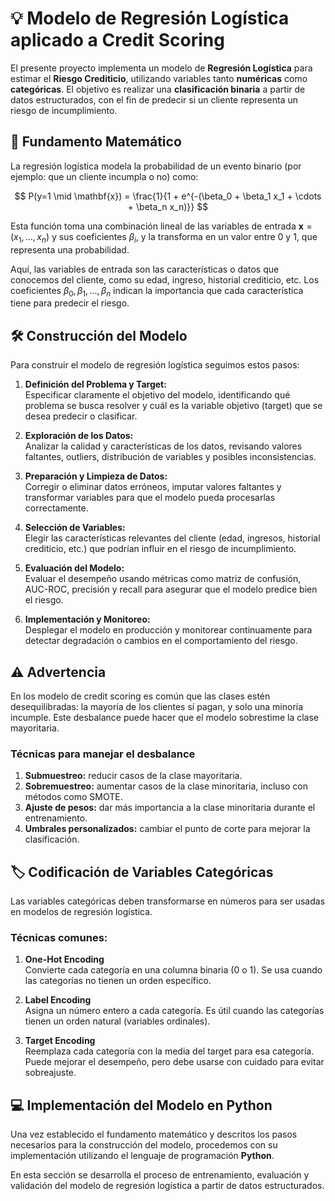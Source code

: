 # :bulb: Modelo de Regresión Logística aplicado a Credit Scoring

El presente proyecto implementa un modelo de **Regresión Logística** para estimar el **Riesgo Crediticio**, utilizando variables tanto **numéricas** como **categóricas**. El objetivo es realizar una **clasificación binaria** a partir de datos estructurados, con el fin de predecir si un cliente representa un riesgo de incumplimiento.

## 📐 Fundamento Matemático

La regresión logística modela la probabilidad de un evento binario (por ejemplo: que un cliente incumpla o no) como:

$$
P(y=1 \mid \mathbf{x}) = \frac{1}{1 + e^{-(\beta_0 + \beta_1 x_1 + \cdots + \beta_n x_n)}}
$$

Esta función toma una combinación lineal de las variables de entrada $\mathbf{x} = (x_1, \ldots, x_n)$ y sus coeficientes $\beta_i$, y la transforma en un valor entre 0 y 1, que representa una probabilidad.

Aquí, las variables de entrada son las características o datos que conocemos del cliente, como su edad, ingreso, historial crediticio, etc. Los coeficientes $\beta_0, \beta_1, \ldots, \beta_n$ indican la importancia que cada característica tiene para predecir el riesgo.

## 🛠️ Construcción del Modelo

Para construir el modelo de regresión logística seguimos estos pasos:

1. **Definición del Problema y Target:**  
   Especificar claramente el objetivo del modelo, identificando qué problema se busca resolver y cuál es la variable objetivo (target) que se desea predecir o        clasificar.

2. **Exploración de los Datos:**  
   Analizar la calidad y características de los datos, revisando valores faltantes, outliers, distribución de variables y posibles inconsistencias.

3. **Preparación y Limpieza de Datos:**  
   Corregir o eliminar datos erróneos, imputar valores faltantes y transformar variables para que el modelo pueda procesarlas correctamente.

4. **Selección de Variables:**  
   Elegir las características relevantes del cliente (edad, ingresos, historial crediticio, etc.) que podrían influir en el riesgo de incumplimiento.

5. **Evaluación del Modelo:**  
   Evaluar el desempeño usando métricas como matriz de confusión, AUC-ROC, precisión y recall para asegurar que el modelo predice bien el riesgo.

6. **Implementación y Monitoreo:**  
   Desplegar el modelo en producción y monitorear continuamente para detectar degradación o cambios en el comportamiento del riesgo.

## ⚠️ Advertencia

En los modelo de credit scoring es común que las clases estén desequilibradas: la mayoría de los clientes sí pagan, y solo una minoría incumple. Este desbalance puede hacer que el modelo sobrestime la clase mayoritaria.

### Técnicas para manejar el desbalance

1. **Submuestreo:** reducir casos de la clase mayoritaria.  
2. **Sobremuestreo:** aumentar casos de la clase minoritaria, incluso con métodos como SMOTE.  
3. **Ajuste de pesos:** dar más importancia a la clase minoritaria durante el entrenamiento.  
4. **Umbrales personalizados:** cambiar el punto de corte para mejorar la clasificación.

## 🏷️ Codificación de Variables Categóricas

Las variables categóricas deben transformarse en números para ser usadas en modelos de regresión logística.

### Técnicas comunes:

1. **One-Hot Encoding**  
   Convierte cada categoría en una columna binaria (0 o 1). Se usa cuando las categorías no tienen un orden específico.

2. **Label Encoding**  
   Asigna un número entero a cada categoría. Es útil cuando las categorías tienen un orden natural (variables ordinales).

3. **Target Encoding**  
   Reemplaza cada categoría con la media del target para esa categoría. Puede mejorar el desempeño, pero debe usarse con cuidado para evitar sobreajuste.

## 💻 Implementación del Modelo en Python

Una vez establecido el fundamento matemático y descritos los pasos necesarios para la construcción del modelo, procedemos con su implementación utilizando el lenguaje de programación **Python**.

En esta sección se desarrolla el proceso de entrenamiento, evaluación y validación del modelo de regresión logística a partir de datos estructurados.
